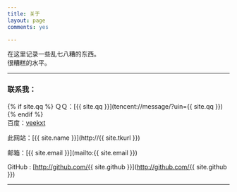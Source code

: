 ```yaml
---
title: 关于
layout: page
comments: yes

---
```


在这里记录一些乱七八糟的东西。  
很糟糕的水平。  

----

### 联系我：

{% if site.qq %}
ＱＱ：[{{ site.qq }}](tencent://message/?uin={{ site.qq }})
{% endif %}  
百度：[veekxt](http://www.baidu.com/p/veekxt)

此网站：[{{ site.name }}](http://{{ site.tkurl }})

邮箱：[{{ site.email }}](mailto:{{ site.email }})

GitHub : [http://github.com/{{ site.github }}](http://github.com/{{ site.github }})

----

